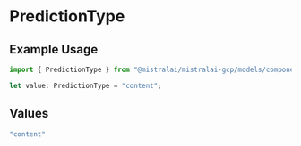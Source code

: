 # PredictionType

## Example Usage

```typescript
import { PredictionType } from "@mistralai/mistralai-gcp/models/components";

let value: PredictionType = "content";
```

## Values

```typescript
"content"
```
